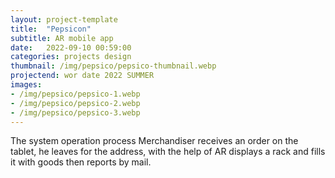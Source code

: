 ```yaml
---
layout: project-template
title:  "Pepsicon"
subtitle: AR mobile app
date:   2022-09-10 00:59:00
categories: projects design
thumbnail: /img/pepsico/pepsico-thumbnail.webp
projectend: wor date 2022 SUMMER
images:
- /img/pepsico/pepsico-1.webp
- /img/pepsico/pepsico-2.webp
- /img/pepsico/pepsico-3.webp
---
```


The system operation process
Merchandiser receives an order on the tablet, he leaves for the address, with the help of AR displays a rack and fills it with goods then reports by mail.

